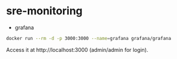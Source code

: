 # sre-monitoring

- grafana

```sh
docker run --rm -d -p 3000:3000 --name=grafana grafana/grafana
```

Access it at http://localhost:3000 (admin/admin for login).
